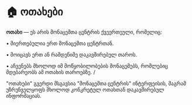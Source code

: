 # 🏠 ოთახები

**ოთახი** — ეს არის მონაცემთა ცენტრის ქვეერთეული, რომელიც:

• მიერთებულია ერთ მონაცემთა ცენტრთან.

• მოიცავს ერთ ან რამდენიმე დაკავშირებულ თაროს.

• აჩვენებს მხოლოდ იმ მოწყობილობების მონაცემებს, რომლებიც მდებარეობს ამ ოთახის თაროებზე. /


"ოთახები" გვერდი მსგავსია "მონაცემთა ცენტრის" ინტერფეისის, მაგრამ უზრუნველყოფს მხოლოდ კონკრეტულ ოთახთან დაკავშირებულ ინფორმაციას.
